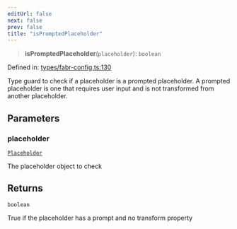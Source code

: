 ```yaml
---
editUrl: false
next: false
prev: false
title: "isPromptedPlaceholder"
---
```


> **isPromptedPlaceholder**(`placeholder`): `boolean`

Defined in: [types/fabr-config.ts:130](https://github.com/yashjawale/fabr/blob/f01b72cf78714226de776336ec5f87a5b71f2c78/src/types/fabr-config.ts#L130)

Type guard to check if a placeholder is a prompted placeholder.
A prompted placeholder is one that requires user input and is not transformed from another placeholder.

## Parameters

### placeholder

[`Placeholder`](/fabr/docs/api/types/fabr-config/interfaces/placeholder/)

The placeholder object to check

## Returns

`boolean`

True if the placeholder has a prompt and no transform property
